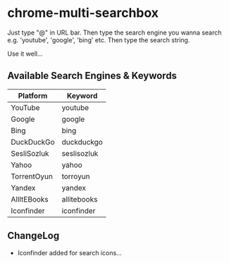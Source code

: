 # chrome-multi-searchbox

Just type "@" in URL bar. Then type the search engine you wanna search e.g. 'youtube', 'google', 'bing' etc. Then type the search string.

Use it well...

## Available Search Engines & Keywords

| Platform    | Keyword     |
|-------------|-------------|
| YouTube     | youtube     |
| Google      | google      |
| Bing        | bing        |
| DuckDuckGo  | duckduckgo  |
| SesliSozluk | seslisozluk |
| Yahoo       | yahoo       |
| TorrentOyun | torroyun    |
| Yandex      | yandex      |
| AllItEBooks | allitebooks |
| Iconfinder  | iconfinder  |

## ChangeLog

* Iconfinder added for search icons...
